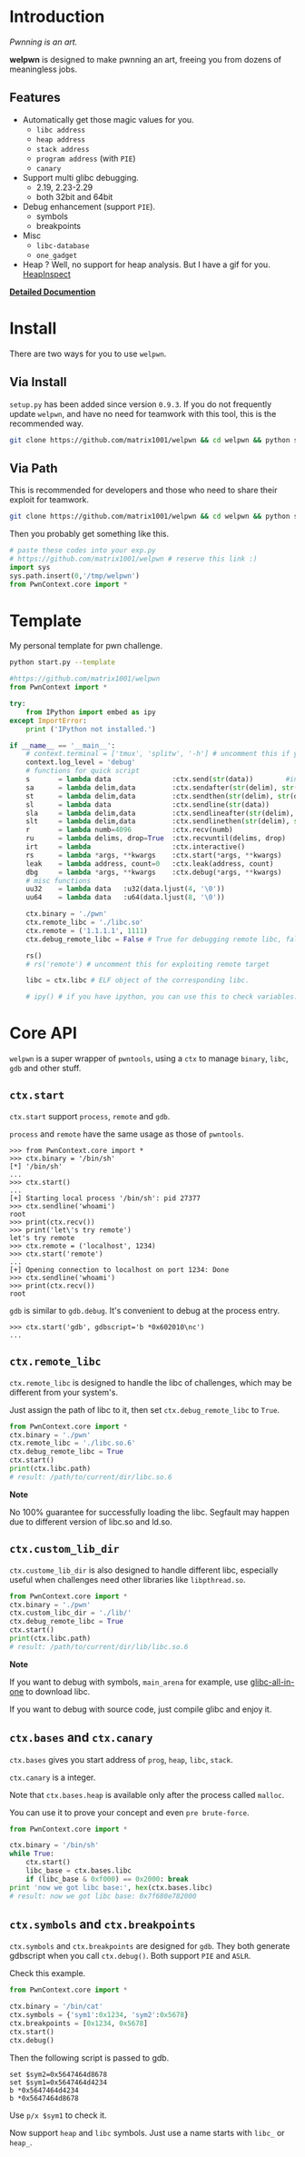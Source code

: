 # Introduction

_Pwnning is an art._

**welpwn** is designed to make pwnning an art, freeing you from dozens of meaningless jobs.

## Features

- Automatically get those magic values for you.
    - `libc address`
    - `heap address`
    - `stack address`
    - `program address` (with `PIE`)
    - `canary`
- Support multi glibc debugging.
    - 2.19, 2.23-2.29
    - both 32bit and 64bit
- Debug enhancement (support `PIE`).
    - symbols
    - breakpoints
- Misc
    - `libc-database`
    - `one_gadget`
- Heap ? Well, no support for heap analysis. But I have a gif for you. [HeapInspect](https://github.com/matrix1001/heapinspect)

__[Detailed Documention](./READMORE.md)__

# Install

There are two ways for you to use `welpwn`.

## Via Install

`setup.py` has been added since version `0.9.3`. If you do not frequently update `welpwn`, and have no need for teamwork with this tool, this is the recommended way.

```sh
git clone https://github.com/matrix1001/welpwn && cd welpwn && python setup.py install
```

## Via Path

This is recommended for developers and those who need to share their exploit for teamwork.

```sh
git clone https://github.com/matrix1001/welpwn && cd welpwn && python start.py
```

Then you probably get something like this.

```python
# paste these codes into your exp.py
# https://github.com/matrix1001/welpwn # reserve this link :)
import sys
sys.path.insert(0,'/tmp/welpwn')
from PwnContext.core import *
```

# Template

My personal template for pwn challenge.

```sh
python start.py --template
```

```python
#https://github.com/matrix1001/welpwn
from PwnContext import *

try:
    from IPython import embed as ipy
except ImportError:
    print ('IPython not installed.')

if __name__ == '__main__':        
    # context.terminal = ['tmux', 'splitw', '-h'] # uncomment this if you use tmux
    context.log_level = 'debug'
    # functions for quick script
    s       = lambda data               :ctx.send(str(data))        #in case that data is an int
    sa      = lambda delim,data         :ctx.sendafter(str(delim), str(data)) 
    st      = lambda delim,data         :ctx.sendthen(str(delim), str(data)) 
    sl      = lambda data               :ctx.sendline(str(data)) 
    sla     = lambda delim,data         :ctx.sendlineafter(str(delim), str(data)) 
    slt     = lambda delim,data         :ctx.sendlinethen(str(delim), str(data)) 
    r       = lambda numb=4096          :ctx.recv(numb)
    ru      = lambda delims, drop=True  :ctx.recvuntil(delims, drop)
    irt     = lambda                    :ctx.interactive()
    rs      = lambda *args, **kwargs    :ctx.start(*args, **kwargs)
    leak    = lambda address, count=0   :ctx.leak(address, count)
    dbg     = lambda *args, **kwargs    :ctx.debug(*args, **kwargs)
    # misc functions
    uu32    = lambda data   :u32(data.ljust(4, '\0'))
    uu64    = lambda data   :u64(data.ljust(8, '\0'))

    ctx.binary = './pwn'
    ctx.remote_libc = './libc.so'
    ctx.remote = ('1.1.1.1', 1111)
    ctx.debug_remote_libc = False # True for debugging remote libc, false for local.

    rs()
    # rs('remote') # uncomment this for exploiting remote target

    libc = ctx.libc # ELF object of the corresponding libc.

    # ipy() # if you have ipython, you can use this to check variables.
```

# Core API

`welpwn` is a super wrapper of `pwntools`, using a `ctx` to manage `binary`, `libc`, `gdb` and other stuff.

## `ctx.start`

`ctx.start` support `process`, `remote` and `gdb`.

`process` and `remote` have the same usage as those of `pwntools`.

```
>>> from PwnContext.core import *
>>> ctx.binary = '/bin/sh'
[*] '/bin/sh'
...
>>> ctx.start()
...
[+] Starting local process '/bin/sh': pid 27377
>>> ctx.sendline('whoami')
root
>>> print(ctx.recv())
>>> print('let\'s try remote')
let's try remote
>>> ctx.remote = ('localhost', 1234)
>>> ctx.start('remote')
...
[+] Opening connection to localhost on port 1234: Done
>>> ctx.sendline('whoami')
>>> print(ctx.recv())
root
```

`gdb` is similar to `gdb.debug`. It's convenient to debug at the process entry.

```
>>> ctx.start('gdb', gdbscript='b *0x602010\nc')
...
```

## `ctx.remote_libc`

`ctx.remote_libc` is designed to handle the libc of challenges, which may be different from your system's.

Just assign the path of libc to it, then set `ctx.debug_remote_libc` to `True`.

```python
from PwnContext.core import *
ctx.binary = './pwn'
ctx.remote_libc = './libc.so.6'
ctx.debug_remote_libc = True
ctx.start()
print(ctx.libc.path)
# result: /path/to/current/dir/libc.so.6
```

__Note__

No 100% guarantee for successfully loading the libc. Segfault may happen due to different version of libc.so and ld.so.

## `ctx.custom_lib_dir`

`ctx.custome_lib_dir` is also designed to handle different libc, especially useful when challenges need other libraries like `libpthread.so`.

```python
from PwnContext.core import *
ctx.binary = './pwn'
ctx.custom_libc_dir = './lib/'
ctx.debug_remote_libc = True
ctx.start()
print(ctx.libc.path)
# result: /path/to/current/dir/lib/libc.so.6
```

__Note__

If you want to debug with symbols, `main_arena` for example, use [glibc-all-in-one](https://github.com/matrix1001/glibc-all-in-one) to download libc.

If you want to debug with source code, just compile glibc and enjoy it.


## `ctx.bases` and `ctx.canary`

`ctx.bases` gives you start address of `prog`, `heap`, `libc`, `stack`.

`ctx.canary` is a integer.

Note that `ctx.bases.heap` is available only after the process called `malloc`.

You can use it to prove your concept and even `pre brute-force`.

```python
from PwnContext.core import *

ctx.binary = '/bin/sh'
while True:
    ctx.start()
    libc_base = ctx.bases.libc
    if (libc_base & 0xf000) == 0x2000: break
print 'now we got libc base:', hex(ctx.bases.libc)
# result: now we got libc base: 0x7f680e782000
```

## `ctx.symbols` and `ctx.breakpoints`

`ctx.symbols` and `ctx.breakpoints` are designed for `gdb`. They both generate gdbscript when you call `ctx.debug()`. Both support `PIE` and `ASLR`.

Check this example.

```python
from PwnContext.core import *

ctx.binary = '/bin/cat'
ctx.symbols = {'sym1':0x1234, 'sym2':0x5678}
ctx.breakpoints = [0x1234, 0x5678]
ctx.start()
ctx.debug()
```

Then the following script is passed to gdb.

```
set $sym2=0x5647464d8678
set $sym1=0x5647464d4234
b *0x5647464d4234
b *0x5647464d8678
```

Use `p/x $sym1` to check it.

Now support `heap` and `libc` symbols. Just use a name starts with `libc_` or `heap_`.